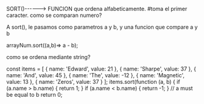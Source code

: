 SORT()------> FUNCION que ordena alfabeticamente.
#toma el primer caracter.
como se comparan numero?

A sort(), le pasamos como parametros a y b, y una funcion que compare a y b

arrayNum.sort((a,b)=> a - b);

como se ordena mediante string?

const items = [
{ name: 'Edward', value: 21 },
{ name: 'Sharpe', value: 37 },
{ name: 'And', value: 45 },
{ name: 'The', value: -12 },
{ name: 'Magnetic', value: 13 },
{ name: 'Zeros', value: 37 }
];
items.sort(function (a, b) {
if (a.name > b.name) {
return 1;
}
if (a.name < b.name) {
return -1;
}
// a must be equal to b
return 0;
